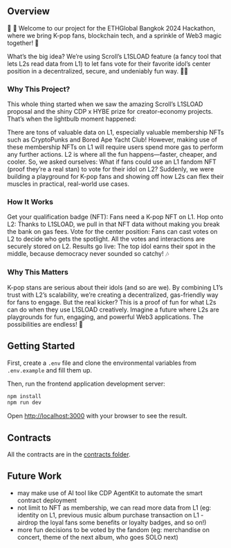 ## Overview 
🎤 🎤 Welcome to our project for the ETHGlobal Bangkok 2024 Hackathon, where we bring K-pop fans, blockchain tech, and a sprinkle of Web3 magic together! 🎉

What’s the big idea? We’re using Scroll’s L1SLOAD feature (a fancy tool that lets L2s read data from L1) to let fans vote for their favorite idol’s center position in a decentralized, secure, and undeniably fun way. 🚀✨

### Why This Project?
This whole thing started when we saw the amazing Scroll’s L1SLOAD proposal and the shiny CDP x HYBE prize for creator-economy projects. That’s when the lightbulb moment happened:

There are tons of valuable data on L1, especially valuable membership NFTs such as CryptoPunks and Bored Ape Yacht Club! However, making use of these membership NFTs on L1 will require users spend more gas to perform any further actions. 
L2 is where all the fun happens—faster, cheaper, and cooler.
So, we asked ourselves: What if fans could use an L1 fandom NFT (proof they’re a real stan) to vote for their idol on L2? Suddenly, we were building a playground for K-pop fans and showing off how L2s can flex their muscles in practical, real-world use cases.

### How It Works
Get your qualification badge (NFT): Fans need a K-pop NFT on L1.
Hop onto L2: Thanks to L1SLOAD, we pull in that NFT data without making you break the bank on gas fees.
Vote for the center position: Fans can cast votes on L2 to decide who gets the spotlight. All the votes and interactions are securely stored on L2.
Results go live: The top idol earns their spot in the middle, because democracy never sounded so catchy! 🎶

### Why This Matters
K-pop stans are serious about their idols (and so are we). By combining L1’s trust with L2’s scalability, we’re creating a decentralized, gas-friendly way for fans to engage. But the real kicker? This is a proof of fun for what L2s can do when they use L1SLOAD creatively. Imagine a future where L2s are playgrounds for fun, engaging, and powerful Web3 applications. The possibilities are endless! 🚀


## Getting Started

First, create a `.env` file and clone the environmental variables from `.env.example` and fill them up. 

Then, run the frontend application development server:

```bash
npm install
npm run dev
```

Open [http://localhost:3000](http://localhost:3000) with your browser to see the result.

## Contracts
All the contracts are in the [contracts folder](./contracts). 

## Future Work
- may make use of AI tool like CDP AgentKit to automate the smart contract deployment
- not limit to NFT as membership, we can read more data from L1 (eg: identity on L1, previous music album purchase transaction on L1 - airdrop the loyal fans some benefits or loyalty badges, and so on!)
- more fun decisions to be voted by the fandom (eg: merchandise on concert, theme of the next album, who goes SOLO next) 
